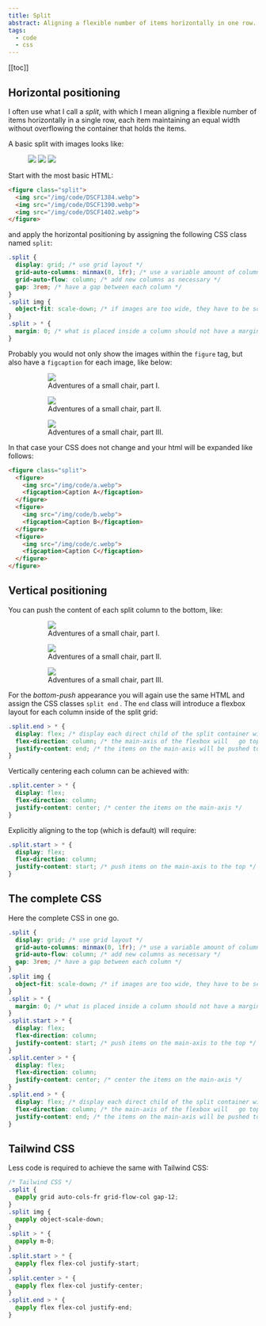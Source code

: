 ```yaml
---
title: Split
abstract: Aligning a flexible number of items horizontally in one row.
tags:
  - code
  - css
---
```

[[toc]]

## Horizontal positioning

I often use what I call a *split*, with which I mean aligning a flexible number of items horizontally in a single row, each item maintaining an equal width without overflowing the container that holds the items. 

A basic split with images looks like:

<figure class="split">
  <img src="/img/code/DSCF1384.webp">
  <img src="/img/code/DSCF1390.webp">
  <img src="/img/code/DSCF1402.webp">
</figure>

Start with the most basic HTML:

```html
<figure class="split">
  <img src="/img/code/DSCF1384.webp">
  <img src="/img/code/DSCF1390.webp">
  <img src="/img/code/DSCF1402.webp">
</figure>
```

and apply the horizontal positioning by assigning the following CSS class named  `split`:

```css
.split {
  display: grid; /* use grid layout */
  grid-auto-columns: minmax(0, 1fr); /* use a variable amount of columns and make each column the same size */
  grid-auto-flow: column; /* add new columns as necessary */
  gap: 3rem; /* have a gap between each column */  
}
.split img {
  object-fit: scale-down; /* if images are too wide, they have to be scaled down to fit into the row */
}
.split > * {
  margin: 0; /* what is placed inside a column should not have a margin */  
}
```

Probably you would not only show  the images within the `figure` tag, but also have a `figcaption` for each image, like below:

<figure class="split">
  <figure>
    <img src="/img/code/DSCF1384.webp">
	  <figcaption>
			Adventures of a small chair, part I.
	  </figcaption>
  </figure>
  <figure>
    <img src="/img/code/DSCF1390.webp">
	  <figcaption>
			Adventures of a small chair, part II.
	  </figcaption>
  </figure>
  <figure>
    <img src="/img/code/DSCF1402.webp">
	  <figcaption>
			Adventures of a small chair, part III.
	  </figcaption>
  </figure>
</figure>

In that case your CSS does not change and your html will be expanded like follows:

```html
<figure class="split">
  <figure>
    <img src="/img/code/a.webp">
    <figcaption>Caption A</figcaption>
  </figure>
  <figure>
    <img src="/img/code/b.webp">
    <figcaption>Caption B</figcaption>
  </figure>
  <figure>
    <img src="/img/code/c.webp">
    <figcaption>Caption C</figcaption>
  </figure>
</figure>
```

## Vertical positioning

You can push the content of each split column to the bottom, like:

<figure class="split end">
  <figure>
    <img src="/img/code/DSCF1384.webp">
	  <figcaption>
			Adventures of a small chair, part I.
	  </figcaption>
  </figure>
  <figure>
    <img src="/img/code/DSCF1390.webp">
	  <figcaption>
			Adventures of a small chair, part II.
	  </figcaption>
  </figure>
  <figure>
    <img src="/img/code/DSCF1402.webp">
	  <figcaption>
			Adventures of a small chair, part III.
	  </figcaption>
  </figure>
</figure>

For the *bottom-push* appearance you will again use the same HTML and assign the CSS classes `split end` . The `end` class will introduce a flexbox layout for each column inside of the split grid:

```css
.split.end > * {
  display: flex; /* display each direct child of the split container with flexbox layout */
  flex-direction: column; /* the main-axis of the flexbox will   go top to bottom */
  justify-content: end; /* the items on the main-axis will be pushed to the bottom */
}
```

Vertically centering each column can be achieved with: 

```css
.split.center > * {
  display: flex;
  flex-direction: column;
  justify-content: center; /* center the items on the main-axis */
}
```

Explicitly aligning to the top (which is default) will require: 

```css
.split.start > * {
  display: flex;
  flex-direction: column;
  justify-content: start; /* push items on the main-axis to the top */
}
```

## The complete CSS

Here the complete CSS in one go.

```css
.split {
  display: grid; /* use grid layout */
  grid-auto-columns: minmax(0, 1fr); /* use a variable amount of columns and make each column the same size */
  grid-auto-flow: column; /* add new columns as necessary */
  gap: 3rem; /* have a gap between each column */  
}
.split img {
  object-fit: scale-down; /* if images are too wide, they have to be scaled down to fit into the row */
}
.split > * {
  margin: 0; /* what is placed inside a column should not have a margin */  
}
.split.start > * {
  display: flex;
  flex-direction: column;
  justify-content: start; /* push items on the main-axis to the top */
}
.split.center > * {
  display: flex;
  flex-direction: column;
  justify-content: center; /* center the items on the main-axis */
}
.split.end > * {
  display: flex; /* display each direct child of the split container with flexbox layout */
  flex-direction: column; /* the main-axis of the flexbox will   go top to bottom */
  justify-content: end; /* the items on the main-axis will be pushed to the bottom */
}
```

## Tailwind CSS

Less code is required to achieve the same with Tailwind CSS:

```css
/* Tailwind CSS */
.split {
  @apply grid auto-cols-fr grid-flow-col gap-12;
}
.split img {
  @apply object-scale-down;
}
.split > * {
  @apply m-0;
}
.split.start > * {
  @apply flex flex-col justify-start;
}
.split.center > * {
  @apply flex flex-col justify-center;
}
.split.end > * {
  @apply flex flex-col justify-end;
}
```